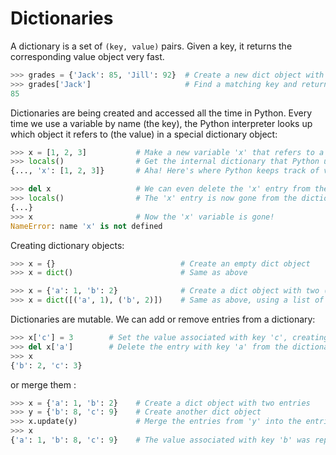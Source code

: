 # Dictionaries

A dictionary is a set of `(key, value)` pairs. Given a key, it returns the corresponding value object very fast.
```py
>>> grades = {'Jack': 85, 'Jill': 92}  # Create a new dict object with two (key, value) pairs
>>> grades['Jack']                     # Find a matching key and return the associated value
85
```
Dictionaries are being created and accessed all the time in Python. Every time we use a variable by name (the key), the Python interpreter looks up which object it refers to (the value) in a special dictionary object:
```py
>>> x = [1, 2, 3]           # Make a new variable 'x' that refers to a list object
>>> locals()                # Get the internal dictionary that Python uses to look up variables
{..., 'x': [1, 2, 3]}       # Aha! Here's where Python keeps track of variable 'x'!

>>> del x                   # We can even delete the 'x' entry from the dictionary of variables
>>> locals()                # The 'x' entry is now gone from the dictionary of variables
{...}                       
>>> x                       # Now the 'x' variable is gone!
NameError: name 'x' is not defined
```
Creating dictionary objects:
```py
>>> x = {}                            # Create an empty dict object 
>>> x = dict()                        # Same as above

>>> x = {'a': 1, 'b': 2}              # Create a dict object with two (key, value) pairs
>>> x = dict([('a', 1), ('b', 2)])    # Same as above, using a list of tuples
```
Dictionaries are mutable. We can add or remove entries from a dictionary:
```py
>>> x['c'] = 3        # Set the value associated with key 'c', creating a new entry if necessary
>>> del x['a']        # Delete the entry with key 'a' from the dictionary
>>> x
{'b': 2, 'c': 3}
```
or merge them :
```py
>>> x = {'a': 1, 'b': 2}    # Create a dict object with two entries
>>> y = {'b': 8, 'c': 9}    # Create another dict object
>>> x.update(y)             # Merge the entries from 'y' into the entries from 'x'
>>> x
{'a': 1, 'b': 8, 'c': 9}    # The value associated with key 'b' was replaced
```